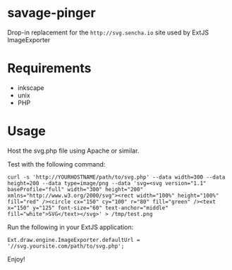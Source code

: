 savage-pinger
=============

Drop-in replacement for the `http://svg.sencha.io` site used by ExtJS ImageExporter

Requirements
============
* inkscape
* unix
* PHP

Usage
=====
Host the svg.php file using Apache or similar.

Test with the following command:

    curl -s 'http://YOURHOSTNAME/path/to/svg.php' --data width=300 --data height=200 --data type=image/png --data 'svg=<svg version="1.1" baseProfile="full" width="300" height="200" xmlns="http://www.w3.org/2000/svg"><rect width="100%" height="100%" fill="red" /><circle cx="150" cy="100" r="80" fill="green" /><text x="150" y="125" font-size="60" text-anchor="middle" fill="white">SVG</text></svg>' > /tmp/test.png

Run the following in your ExtJS application:

    Ext.draw.engine.ImageExporter.defaultUrl = '//svg.yoursite.com/path/to/svg.php';

Enjoy!
